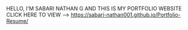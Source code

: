 HELLO, I'M SABARI NATHAN G AND THIS IS MY PORTFOLIO WEBSITE CLICK HERE TO VIEW --> https://sabari-nathan001.github.io/Portfolio-Resume/
